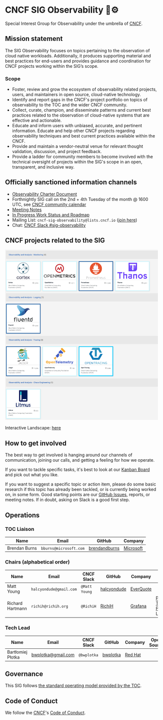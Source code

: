 # CNCF SIG Observability 🔭⚙️

Special Interest Group for Observability under the umbrella of [CNCF](https://www.cncf.io/).

## Mission statement

The SIG Observability focuses on topics pertaining to the observation of cloud native workloads. Additionally, it produces
supporting material and best practices for end-users and provides guidance and coordination for CNCF projects working within the SIG’s scope.

### Scope

* Foster, review and grow the ecosystem of observability related projects, users, and maintainers in open source, cloud-native technology.
* Identify and report gaps in the CNCF's project portfolio on topics of observability to the TOC and the wider CNCF community.
* Collect, curate, champion, and disseminate patterns and current best practices related to the observation of cloud-native systems that are effective and actionable.
* Educate and inform users with unbiased, accurate, and pertinent information. Educate and help other CNCF projects regarding observability techniques and best current practices available within the CNCF.
* Provide and maintain a vendor-neutral venue for relevant thought validation, discussion, and project feedback.
* Provide a ladder for community members to become involved with the technical oversight of projects within the SIG's scope in an open, transparent, and inclusive way.

## Officially sanctioned information channels

* [Observability Charter Document](observability-charter.md)
* Forthnightly SIG call on the 2nd + 4th Tuesday of the month @ 1600 UTC, see [CNCF community calendar](https://www.cncf.io/community/calendar/)
* [Meeting Notes](https://docs.google.com/document/d/1_QoF-njScSuGFI3Ge5zu-G8SbL6scQ8AzT1hq57bRoQ/edit)
* [In Progress Work Status and Roadmap](https://github.com/cncf/sig-observability/projects/1#card-36042463)
* Mailing List: `cncf-sig-observability@lists.cncf.io` ([join here](https://lists.cncf.io/g/cncf-sig-observability))
* Chat: [CNCF Slack #sig-observability](https://slack.cncf.io)

## CNCF projects related to the SIG

![projects](projects-20-07-2020.png)

Interactive Landscape: [here](https://landscape.cncf.io/category=observability-and-analysis&format=card-mode&grouping=category&project=hosted)

## How to get involved

The best way to get involved is hanging around our channels of communication, joining our calls, and getting a feeling for how we operate.

If you want to tackle specific tasks, it's best to look at our [Kanban Board](https://github.com/cncf/sig-observability/projects/1#card-36042463) and pick out what you like.

If you want to suggest a specific topic or action item, please do some basic research if this topic has already been tackled, or is currently being worked on, in some form. Good starting points are our [GitHub Issues](https://github.com/cncf/sig-observability/issues), reports, or meeting notes. If in doubt, asking on Slack is a good first step.

## Operations

### TOC Liaison

| Name          | Email                  |  GitHub         | Company     |
| ------------- | ---------------------- | --------------- | ----------- |
| Brendan Burns | `bburns@microsoft.com` | [brendandburns] | [Microsoft] |

### Chairs (alphabetical order)

| Name                | Email                   | CNCF Slack    | GitHub        | Company     | Open Source                        |
|-------------------- | ----------------------- |-------------- | ------------- | ----------- | ---------------------------------- |
| Matt Young          | `halcyondude@gmail.com` | `@Matt Young` | [halcyondude] | [EverQuote] |                                    |
| Richard Hartmann    | `richih@richih.org`     | `@RichiH`     | [RichiH]      | [Grafana]   | [Prometheus Team]; [PromCon] Lead  |

### Tech Lead

| Name              | Email               | CNCF Slack    | GitHub        | Company   | Open Source                        |
|------------------ | ------------------- |------------   |--------       | --------- | ---------------------------------- |
| Bartłomiej Płotka | bwplotka@gmail.com  | `@bwplotka`   | [bwplotka]    | [Red Hat] |                                    |

[EverQuote]: https://www.everquote.com
[Grafana]:   https://grafana.com
[Microsoft]: https://www.microsoft.com
[Red Hat]:   https://redhat.com

[Prometheus Team]: https://prometheus.io/governance/#team-members
[PromCon]: https://promcon.io

[bwplotka]:      https://github.com/bwplotka
[brendandburns]: https://github.com/brendandburns
[halcyondude]:   https://github.com/halcyondude
[RichiH]:        https://github.com/RichiH

## Governance

This SIG follows [the standard operating model provided by the TOC](https://github.com/cncf/toc/blob/master/sigs/cncf-sigs.md#operating-model).

## Code of Conduct

We follow the [CNCF](https://www.cncf.io/)'s [Code of Conduct](https://github.com/cncf/foundation/blob/master/code-of-conduct.md).
